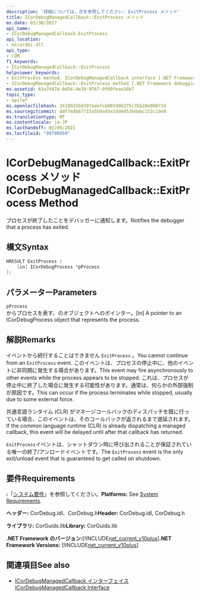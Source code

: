 ```yaml
---
description: '詳細については、次を参照してください: ExitProcess メソッド'
title: ICorDebugManagedCallback::ExitProcess メソッド
ms.date: 03/30/2017
api_name:
- ICorDebugManagedCallback.ExitProcess
api_location:
- mscordbi.dll
api_type:
- COM
f1_keywords:
- ICorDebugManagedCallback::ExitProcess
helpviewer_keywords:
- ExitProcess method, ICorDebugManagedCallback interface [.NET Framework debugging]
- ICorDebugManagedCallback::ExitProcess method [.NET Framework debugging]
ms.assetid: 63a7d47a-0d54-4e29-9767-9f09feaa38b7
topic_type:
- apiref
ms.openlocfilehash: 3418931b8397edefcb801986275c35b28e00072d
ms.sourcegitcommit: ddf7edb67715a5b9a45e3dd44536dabc153c1de0
ms.translationtype: MT
ms.contentlocale: ja-JP
ms.lasthandoff: 02/06/2021
ms.locfileid: "99790959"
---
```

# <a name="icordebugmanagedcallbackexitprocess-method"></a><span data-ttu-id="1ed30-103">ICorDebugManagedCallback::ExitProcess メソッド</span><span class="sxs-lookup"><span data-stu-id="1ed30-103">ICorDebugManagedCallback::ExitProcess Method</span></span>

<span data-ttu-id="1ed30-104">プロセスが終了したことをデバッガーに通知します。</span><span class="sxs-lookup"><span data-stu-id="1ed30-104">Notifies the debugger that a process has exited.</span></span>  
  
## <a name="syntax"></a><span data-ttu-id="1ed30-105">構文</span><span class="sxs-lookup"><span data-stu-id="1ed30-105">Syntax</span></span>  
  
```cpp  
HRESULT ExitProcess (  
    [in] ICorDebugProcess *pProcess  
);  
```  
  
## <a name="parameters"></a><span data-ttu-id="1ed30-106">パラメーター</span><span class="sxs-lookup"><span data-stu-id="1ed30-106">Parameters</span></span>  

 `pProcess`  
 <span data-ttu-id="1ed30-107">からプロセスを表す、のオブジェクトへのポインター。</span><span class="sxs-lookup"><span data-stu-id="1ed30-107">[in] A pointer to an ICorDebugProcess object that represents the process.</span></span>  
  
## <a name="remarks"></a><span data-ttu-id="1ed30-108">解説</span><span class="sxs-lookup"><span data-stu-id="1ed30-108">Remarks</span></span>  

 <span data-ttu-id="1ed30-109">イベントから続行することはできません `ExitProcess` 。</span><span class="sxs-lookup"><span data-stu-id="1ed30-109">You cannot continue from an `ExitProcess` event.</span></span> <span data-ttu-id="1ed30-110">このイベントは、プロセスの停止中に、他のイベントに非同期に発生する場合があります。</span><span class="sxs-lookup"><span data-stu-id="1ed30-110">This event may fire asynchronously to other events while the process appears to be stopped.</span></span> <span data-ttu-id="1ed30-111">これは、プロセスが停止中に終了した場合に発生する可能性があります。通常は、何らかの外部強制が原因です。</span><span class="sxs-lookup"><span data-stu-id="1ed30-111">This can occur if the process terminates while stopped, usually due to some external force.</span></span>  
  
 <span data-ttu-id="1ed30-112">共通言語ランタイム (CLR) がマネージコールバックのディスパッチを既に行っている場合、このイベントは、そのコールバックが返されるまで遅延されます。</span><span class="sxs-lookup"><span data-stu-id="1ed30-112">If the common language runtime (CLR) is already dispatching a managed callback, this event will be delayed until after that callback has returned.</span></span>  
  
 <span data-ttu-id="1ed30-113">`ExitProcess`イベントは、シャットダウン時に呼び出されることが保証されている唯一の終了/アンロードイベントです。</span><span class="sxs-lookup"><span data-stu-id="1ed30-113">The `ExitProcess` event is the only exit/unload event that is guaranteed to get called on shutdown.</span></span>  
  
## <a name="requirements"></a><span data-ttu-id="1ed30-114">要件</span><span class="sxs-lookup"><span data-stu-id="1ed30-114">Requirements</span></span>  

 <span data-ttu-id="1ed30-115">**:**「[システム要件](../../get-started/system-requirements.md)」を参照してください。</span><span class="sxs-lookup"><span data-stu-id="1ed30-115">**Platforms:** See [System Requirements](../../get-started/system-requirements.md).</span></span>  
  
 <span data-ttu-id="1ed30-116">**ヘッダー:** CorDebug.idl、CorDebug.h</span><span class="sxs-lookup"><span data-stu-id="1ed30-116">**Header:** CorDebug.idl, CorDebug.h</span></span>  
  
 <span data-ttu-id="1ed30-117">**ライブラリ:** CorGuids.lib</span><span class="sxs-lookup"><span data-stu-id="1ed30-117">**Library:** CorGuids.lib</span></span>  
  
 <span data-ttu-id="1ed30-118">**.NET Framework のバージョン:**[!INCLUDE[net_current_v10plus](../../../../includes/net-current-v10plus-md.md)]</span><span class="sxs-lookup"><span data-stu-id="1ed30-118">**.NET Framework Versions:** [!INCLUDE[net_current_v10plus](../../../../includes/net-current-v10plus-md.md)]</span></span>  
  
## <a name="see-also"></a><span data-ttu-id="1ed30-119">関連項目</span><span class="sxs-lookup"><span data-stu-id="1ed30-119">See also</span></span>

- [<span data-ttu-id="1ed30-120">ICorDebugManagedCallback インターフェイス</span><span class="sxs-lookup"><span data-stu-id="1ed30-120">ICorDebugManagedCallback Interface</span></span>](icordebugmanagedcallback-interface.md)
